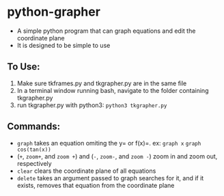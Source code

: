 # python-grapher
* A simple python program that can graph equations and edit the coordinate plane
* It is designed to be simple to use

## To Use:
1. Make sure tkframes.py and tkgrapher.py are in the same file
2. In a terminal window running bash, navigate to the folder containing tkgrapher.py
3. run tkgrapher.py with python3: `python3 tkgrapher.py`

## Commands:

* `graph` takes an equation omiting the y= or f(x)=. ex: `graph x` `graph cos(tan(x))`
* (`+`, `zoom+`, and `zoom +`) and (`-`, `zoom-`, and `zoom -`) zoom in and zoom out, respectively
* `clear` clears the coordinate plane of all equations
* `delete` takes an argument passed to graph searches for it, and if it exists, removes that equation from the coordinate plane
